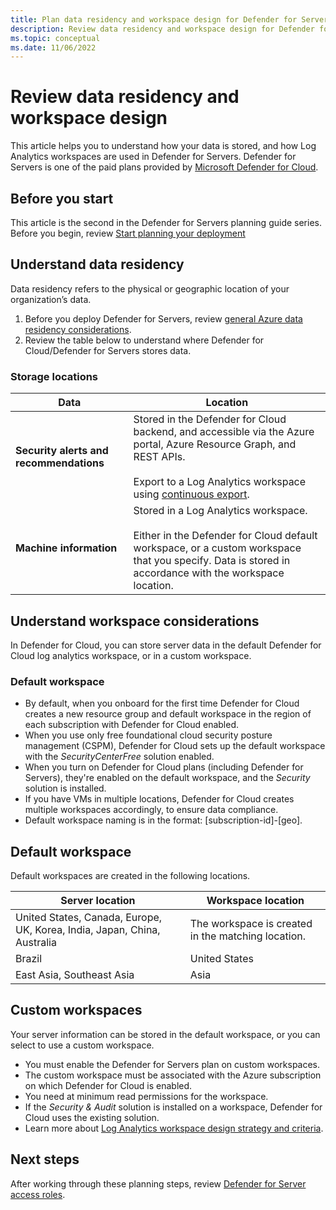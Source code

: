 ```yaml
---
title: Plan data residency and workspace design for Defender for Servers 
description: Review data residency and workspace design for Defender for Servers 
ms.topic: conceptual
ms.date: 11/06/2022
---
```

# Review data residency and workspace design

This article helps you to understand how your data is stored, and how Log Analytics workspaces are used in Defender for Servers. Defender for Servers is one of the paid plans provided by [Microsoft Defender for Cloud](defender-for-cloud-introduction.md).


## Before you start

This article is the second in the Defender for Servers planning guide series. Before you begin, review [Start planning your deployment](plan-defender-for-servers.md)



## Understand data residency

Data residency refers to the physical or geographic location of your organization’s data.

1. Before you deploy Defender for Servers, review [general Azure data residency considerations](https://azure.microsoft.com/blog/making-your-data-residency-choices-easier-with-azure/).
1. Review the table below to understand where Defender for Cloud/Defender for Servers stores data.

### Storage locations

**Data** | **Location** 
--- | ---  
**Security alerts and recommendations** | Stored in the Defender for Cloud backend, and accessible via the Azure portal, Azure Resource Graph, and REST APIs.<br/><br/> Export to a Log Analytics workspace using [continuous export](continuous-export.md).
**Machine information** | Stored in a Log Analytics workspace.<br/><br/> Either in the Defender for Cloud default workspace, or a custom workspace that you specify. Data is stored in accordance with the workspace location.

## Understand workspace considerations

In Defender for Cloud, you can store server data in the default Defender for Cloud log analytics workspace, or in a custom workspace.

### Default workspace

- By default, when you onboard for the first time Defender for Cloud creates a new resource group and default workspace in the region of each subscription with Defender for Cloud enabled.
- When you use only free foundational cloud security posture management (CSPM), Defender for Cloud sets up the default workspace with the *SecurityCenterFree* solution enabled.
- When you turn on Defender for Cloud plans (including Defender for Servers), they're enabled on the default workspace, and the *Security* solution is installed.
- If you have VMs in multiple locations, Defender for Cloud creates multiple workspaces accordingly, to ensure data compliance.
- Default workspace naming is in the format: [subscription-id]-[geo].

## Default workspace 

Default workspaces are created in the following locations.

**Server location** | **Workspace location**
--- | ---
United States, Canada, Europe, UK, Korea, India, Japan, China, Australia | The workspace is created in the matching location.
Brazil | United States
East Asia, Southeast Asia | Asia

## Custom workspaces

Your server information can be stored in the default workspace, or you can select to use a custom workspace.

- You must enable the Defender for Servers plan on custom workspaces.
- The custom workspace must be associated with the Azure subscription on which Defender for Cloud is enabled.
- You need at minimum read permissions for the workspace.
- If the *Security & Audit* solution is installed on a workspace, Defender for Cloud uses the existing solution.
- Learn more about [Log Analytics workspace design strategy and criteria](../azure-monitor/logs/workspace-design.md).



## Next steps

After working through these planning steps, review [Defender for Server access roles](plan-defender-for-servers-roles.md).
